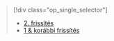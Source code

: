 > [!div class="op_single_selector"]
> * [2. frissítés](../articles/storsimple/storsimple-restore-from-backup-set-u2.md)
> * [1 & korábbi frissítés](../articles/storsimple/storsimple-restore-from-backup-set.md)
> 
> 

